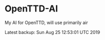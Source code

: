 # OpenTTD-AI
My AI for OpenTTD, will use primarily air

Latest backup: Sun Aug 25 12:53:01 UTC 2019
